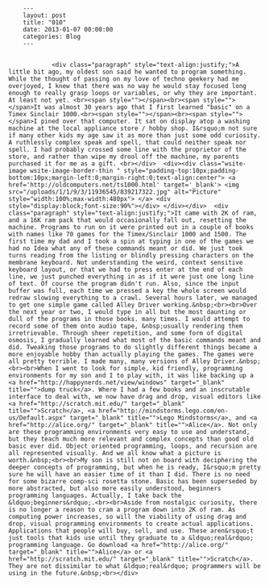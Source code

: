
        ---
        layout: post
        title: "010"
        date: 2013-01-07 00:00:00 
        categories: Blog
        ---

        
				<div class="paragraph" style="text-align:justify;">A little bit ago, my oldest son said he wanted to program something. While the thought of passing on my love of techno geekery had me overjoyed, I knew that there was no way he would stay focused long enough to really grasp loops or variables, or why they are important. At least not yet. <br><span style=""></span><br><span style=""></span>It was almost 30 years ago that I first learned "basic" on a Timex Sinclair 1000.<br><span style=""></span><br><span style=""></span>I pined over that computer. It sat on display atop a washing machine at the local appliance store / hobby shop. I&rsquo;m not sure if many other kids my age saw it as more than just some odd curiosity. A ruthlessly complex speak and spell, that could neither speak nor spell. I had probably crossed some line with the proprietor of the store, and rather than wipe my drool off the machine, my parents purchased it for me as a gift. <br></div>  <div><div class="wsite-image wsite-image-border-thin " style="padding-top:10px;padding-bottom:10px;margin-left:0;margin-right:0;text-align:center"> <a href='http://oldcomputers.net/ts1000.html' target='_blank'> <img src="/uploads/1/1/9/3/11936545/839217322.jpg" alt="Picture" style="width:100%;max-width:480px"> </a> <div style="display:block;font-size:90%"></div> </div></div>  <div class="paragraph" style="text-align:justify;">It came with 2K of ram, and a 16K ram pack that would occasionally fall out, resetting the machine. Programs to run on it were printed out in a couple of books with names like 70 games for the Timex/Sinclair 1000 and 1500. The first time my dad and I took a spin at typing in one of the games we had no Idea what any of these commands meant or did. We just took turns reading from the listing or blindly pressing characters on the membrane keyboard. Not understanding the weird, context sensitive keyboard layout, or that we had to press enter at the end of each line, we just punched everything in as if it were just one long line of text. Of course the program didn't run. Also, since the input buffer was full, each time we pressed a key the whole screen would redraw slowing everything to a crawl. Several hours later, we managed to get one simple game called Alley Driver working.&nbsp;<br><br>Over the next year or two, I would type in all but the most daunting or dull of the programs in those books. many times. I would attempt to record some of them onto audio tape, &nbsp;usually rendering them irretrievable. Through sheer repetition, and some form of digital osmosis, I gradually learned what most of the basic commands meant and did. Tweaking those programs to do slightly different things became a more enjoyable hobby than actually playing the games. The games were all pretty terrible. I made many, many versions of Alley Driver.&nbsp;<br><br>When I went to look for simple, kid friendly, programming environments for my son and I to play with, it was like backing up a <a href="http://happynerds.net/view/windows" target="_blank" title="">dump truck</a>. Where I had a few books and an inscrutable interface to deal with, we now have drag and drop, visual editors like <a href="http://scratch.mit.edu/" target="_blank" title="">Scratch</a>, <a href="http://mindstorms.lego.com/en-us/Default.aspx" target="_blank" title="">Lego Mindstorms</a>, and <a href="http://alice.org/" target="_blank" title="">Alice</a>. Not only are these programming environments very easy to use and understand, but they teach much more relevant and complex concepts than good old basic ever did. Object oriented programming, loops, and recursion are all represented visually. And we all know what a picture is worth.&nbsp;<br><br>My son is still not on board with deciphering the deeper concepts of programming, but when he is ready, I&rsquo;m pretty sure he will have an easier time of it than I did. There is no need for some bizarre comp-sci rosetta stone. Basic has been superseded by more abstracted, but also more easily understood, beginners programming languages. Actually, I take back the &ldquo;beginners&rdquo;.<br><br>Aside from nostalgic curiosity, there is no longer a reason to cram a program down into 2K of ram. As computing power increases, so will the viability of using drag and drop, visual programming environments to create actual applications. Applications that people will buy, sell, and use. These aren&rsquo;t just tools that kids use until they graduate to a &ldquo;real&rdquo; programming language. Go download <a href="http://alice.org/" target="_blank" title="">Alice</a> or <a href="http://scratch.mit.edu/" target="_blank" title="">Scratch</a>. They are not dissimilar to what &ldquo;real&rdquo; programmers will be using in the future.&nbsp;<br></div>

		
        